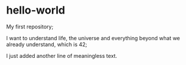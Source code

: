 # hello-world
My first repository; 

I want to understand life, the universe and everything beyond what we already understand, which is 42;

I just added another line of meaningless text.
